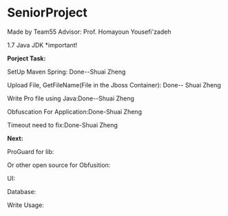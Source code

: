 # SeniorProject
Made by Team55 Advisor: Prof. Homayoun Yousefi'zadeh

1.7 Java JDK *important!

 **Porject Task:**

 SetUp Maven Spring: Done--Shuai Zheng

Upload File, GetFileName(File in the Jboss Container): Done--  Shuai Zheng

Write Pro file using Java:Done--Shuai Zheng

Obfuscation For Application:Done-Shuai Zheng

Timeout need to fix:Done-Shuai Zheng

**Next:**


 ProGuard for lib:

 Or other open source for Obfusition:

 UI:

 Database:

 Write Usage:


